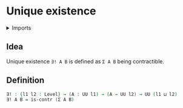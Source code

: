 #  Unique existence

<details><summary>Imports</summary>
```agda
module foundation.unique-existence where
open import foundation.contractible-types
open import foundation.dependent-pair-types
open import foundation.universe-levels
```
</details>

## Idea

Unique existence `∃! A B` is defined as `Σ A B` being contractible.

## Definition

```agda
∃! : {l1 l2 : Level} → (A : UU l1) → (A → UU l2) → UU (l1 ⊔ l2)
∃! A B = is-contr (Σ A B)
```

